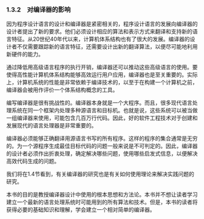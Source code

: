 ### 1.3.2　对编译器的影响

因为程序设计语言的设计和编译器是紧密相关的，程序设计语言的发展向编译器的设计者提出了新的要求。他们必须设计相应的算法和表示方式来翻译和支持新的语言特征。从20世纪40年代以来，计算机体系结构也有了很大的发展。编译器的设计者不仅需要跟踪新的语言特征，还需要设计出新的翻译算法，以便尽可能地利用新硬件的能力。

通过降低用高级语言程序的执行开销，编译器还可以推动这些高级语言的使用。要使得高性能计算机体系结构能够高效运行用户应用，编译器也是至关重要的。实际上，计算机系统的性能是非常依赖于编译技术的，以至于在构建一个计算机之前，编译器会被用作评价一个体系结构概念的工具。

编写编译器是很有挑战性的。编译器本身就是一个大程序。而且，很多现代语言处理系统在同一个框架内处理多种源语言和目标机。也就是说，这些系统可以被当做一组编译器来使用，可能包含几百万行代码。因此，好的软件工程技术对于创建和发展现代的语言处理器是非常重要的。

编译器必须能够正确翻译用源语言书写的所有程序。这样的程序的集合通常是无穷的。为一个源程序生成最佳目标代码的问题一般来说是不可判定的。因此，编译器的设计者必须作出折衷处理，确定解决哪些问题，使用哪些启发式信息，以便解决高效代码生成的问题。

我们将在1.4节看到，有关编译器的研究也是有关如何使用理论来解决实践问题的研究。

本书的目的是教授编译器设计中使用的根本思想和方法论。本书并不想让读者学习建立一个最新的语言处理系统时可能用到的所有算法和技术。但是，本书的读者将获得必要的基础知识和理解，学会建立一个相对简单的编译器。